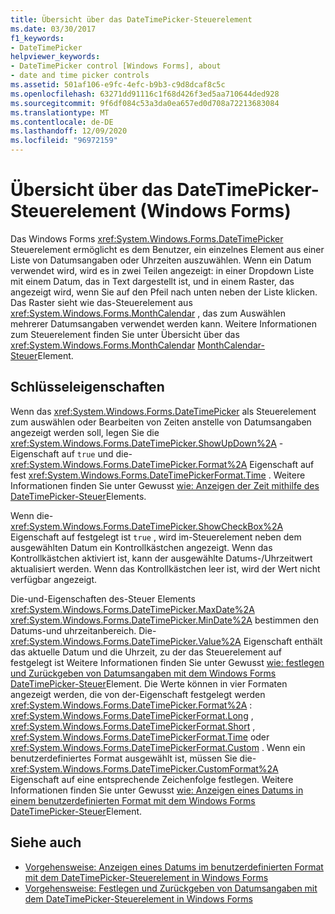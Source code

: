 ```yaml
---
title: Übersicht über das DateTimePicker-Steuerelement
ms.date: 03/30/2017
f1_keywords:
- DateTimePicker
helpviewer_keywords:
- DateTimePicker control [Windows Forms], about
- date and time picker controls
ms.assetid: 501af106-e9fc-4efc-b9b3-c9d8dcaf8c5c
ms.openlocfilehash: 63271dd91116c1f68d426f3ed5aa710644ded928
ms.sourcegitcommit: 9f6df084c53a3da0ea657ed0d708a72213683084
ms.translationtype: MT
ms.contentlocale: de-DE
ms.lasthandoff: 12/09/2020
ms.locfileid: "96972159"
---
```

# <a name="datetimepicker-control-overview-windows-forms"></a>Übersicht über das DateTimePicker-Steuerelement (Windows Forms)
Das Windows Forms <xref:System.Windows.Forms.DateTimePicker> Steuerelement ermöglicht es dem Benutzer, ein einzelnes Element aus einer Liste von Datumsangaben oder Uhrzeiten auszuwählen. Wenn ein Datum verwendet wird, wird es in zwei Teilen angezeigt: in einer Dropdown Liste mit einem Datum, das in Text dargestellt ist, und in einem Raster, das angezeigt wird, wenn Sie auf den Pfeil nach unten neben der Liste klicken. Das Raster sieht wie das-Steuerelement aus <xref:System.Windows.Forms.MonthCalendar> , das zum Auswählen mehrerer Datumsangaben verwendet werden kann. Weitere Informationen zum Steuerelement finden Sie unter Übersicht über das <xref:System.Windows.Forms.MonthCalendar> [MonthCalendar-Steuer](monthcalendar-control-overview-windows-forms.md)Element.  
  
## <a name="key-properties"></a>Schlüsseleigenschaften  
 Wenn das <xref:System.Windows.Forms.DateTimePicker> als Steuerelement zum auswählen oder Bearbeiten von Zeiten anstelle von Datumsangaben angezeigt werden soll, legen Sie die <xref:System.Windows.Forms.DateTimePicker.ShowUpDown%2A> -Eigenschaft auf `true` und die- <xref:System.Windows.Forms.DateTimePicker.Format%2A> Eigenschaft auf fest <xref:System.Windows.Forms.DateTimePickerFormat.Time> . Weitere Informationen finden Sie unter Gewusst [wie: Anzeigen der Zeit mithilfe des DateTimePicker-Steuer](how-to-display-time-with-the-datetimepicker-control.md)Elements.  
  
 Wenn die- <xref:System.Windows.Forms.DateTimePicker.ShowCheckBox%2A> Eigenschaft auf festgelegt ist `true` , wird im-Steuerelement neben dem ausgewählten Datum ein Kontrollkästchen angezeigt. Wenn das Kontrollkästchen aktiviert ist, kann der ausgewählte Datums-/Uhrzeitwert aktualisiert werden. Wenn das Kontrollkästchen leer ist, wird der Wert nicht verfügbar angezeigt.  
  
 Die-und-Eigenschaften des-Steuer Elements <xref:System.Windows.Forms.DateTimePicker.MaxDate%2A> <xref:System.Windows.Forms.DateTimePicker.MinDate%2A> bestimmen den Datums-und uhrzeitanbereich. Die- <xref:System.Windows.Forms.DateTimePicker.Value%2A> Eigenschaft enthält das aktuelle Datum und die Uhrzeit, zu der das Steuerelement auf festgelegt ist Weitere Informationen finden Sie unter Gewusst [wie: festlegen und Zurückgeben von Datumsangaben mit dem Windows Forms DateTimePicker-Steuer](how-to-set-and-return-dates-with-the-windows-forms-datetimepicker-control.md)Element. Die Werte können in vier Formaten angezeigt werden, die von der-Eigenschaft festgelegt werden <xref:System.Windows.Forms.DateTimePicker.Format%2A> : <xref:System.Windows.Forms.DateTimePickerFormat.Long> , <xref:System.Windows.Forms.DateTimePickerFormat.Short> , <xref:System.Windows.Forms.DateTimePickerFormat.Time> oder <xref:System.Windows.Forms.DateTimePickerFormat.Custom> . Wenn ein benutzerdefiniertes Format ausgewählt ist, müssen Sie die- <xref:System.Windows.Forms.DateTimePicker.CustomFormat%2A> Eigenschaft auf eine entsprechende Zeichenfolge festlegen. Weitere Informationen finden Sie unter Gewusst [wie: Anzeigen eines Datums in einem benutzerdefinierten Format mit dem Windows Forms DateTimePicker-Steuer](display-a-date-in-a-custom-format-with-wf-datetimepicker-control.md)Element.  
  
## <a name="see-also"></a>Siehe auch

- [Vorgehensweise: Anzeigen eines Datums im benutzerdefinierten Format mit dem DateTimePicker-Steuerelement in Windows Forms](display-a-date-in-a-custom-format-with-wf-datetimepicker-control.md)
- [Vorgehensweise: Festlegen und Zurückgeben von Datumsangaben mit dem DateTimePicker-Steuerelement in Windows Forms](how-to-set-and-return-dates-with-the-windows-forms-datetimepicker-control.md)
